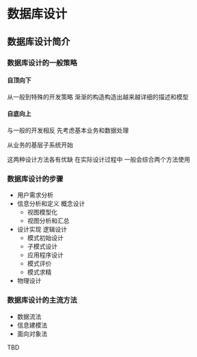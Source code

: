 # 数据库设计



## 数据库设计简介

### 数据库设计的一般策略

####  自顶向下

从一般到特殊的开发策略 渐渐的构造构造出越来越详细的描述和模型

#### 自底向上

与一般的开发相反 先考虑基本业务和数据处理

从业务的基层子系统开始



这两种设计方法各有优缺 在实际设计过程中 一般会综合两个方法使用



### 数据库设计的步骤

- 用户需求分析
- 信息分析和定义 概念设计
  - 视图模型化
  - 视图分析和汇总
- 设计实现 逻辑设计
  - 模式初始设计
  - 子模式设计
  - 应用程序设计
  - 模式评价
  - 模式求精
- 物理设计



### 数据库设计的主流方法

- 数据流法
- 信息建模法
- 面向对象法





TBD